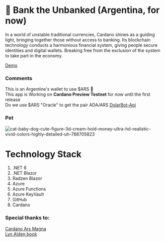 # :bank: Bank the Unbanked (Argentina, for now)


In a world of unstable traditional currencies, Cardano shines as a guiding light, bringing together those without access to banking. Its blockchain technology conducts a harmonious financial system, giving people secure identities and digital wallets. Breaking free from the exclusion of the system to take part in the economy.

[Demo](https://blue-field-0d777b910.4.azurestaticapps.net/home "Demo Url")

### Comments
This is an Argentine's wallet to use $ARS :shit: </br>
This app is Working on **Cardano Preview Testnet** for now until the first release  </br>
Do we use $ARS "Oracle" to get the pair ADA/ARS [DolarBot-Api](https://github.com/lisandro-iraguen/DolarBot-Api)  </br>

### Pet

![cat-baby-dog-cute-figure-3d-cream-hold-money-ultra-hd-realistic-vivid-colors-highly-detailed-uh-788705823](https://github.com/lisandro-iraguen/bank-the-unbanked/assets/70443444/93566d30-d43a-4d09-98d8-1f45812d1f84)


# Technology Stack
1. .NET 6
2. .NET Blazor
3. Radzen Blazor
4. Azure
5. Azure Functions
6. Azure KeyVault
7. GitHub
8. Cardano


### Special thanks to:
[Cardano Ars Magna](https://arsmagna.xyz/apps/web-tx-editor/)\
[Lyn Alden book](https://www.amazon.com/Broken-Money-Financial-System-Failing/dp/B0CG83QBJ6)
